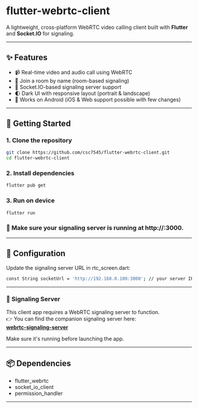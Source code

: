 # flutter-webrtc-client

A lightweight, cross-platform WebRTC video calling client built with **Flutter** and **Socket.IO** for signaling.

---

## ✨ Features

- 📹 Real-time video and audio call using WebRTC
- 🧭 Join a room by name (room-based signaling)
- 🔗 Socket.IO-based signaling server support
- 🌓 Dark UI with responsive layout (portrait & landscape)
- 🚀 Works on Android (iOS & Web support possible with few changes)

---

## 🚀 Getting Started

### 1. Clone the repository

```bash
git clone https://github.com/csc7545/flutter-webrtc-client.git
cd flutter-webrtc-client
```

### 2. Install dependencies

```bash
flutter pub get
```

### 3. Run on device

```bash
flutter run
```

### 🛑 Make sure your signaling server is running at http://<your-ip>:3000.

---

## 🔧 Configuration

Update the signaling server URL in rtc_screen.dart:

```bash
const String socketUrl = 'http://192.168.0.100:3000'; // your server IP
```

---

### 🔌 Signaling Server

This client app requires a WebRTC signaling server to function.  
👉 You can find the companion signaling server here:  
**[webrtc-signaling-server](https://github.com/csc7545/webrtc-signaling-server)**

Make sure it's running before launching the app.

---

## 📦 Dependencies

- flutter_webrtc
- socket_io_client
- permission_handler

---
